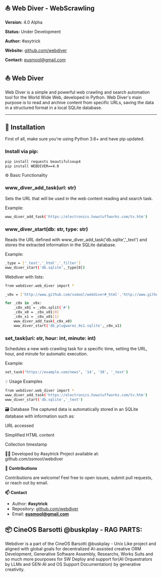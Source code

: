 ## ⛵ Web Diver - WebScrawling

**Version:** 4.0 Alpha

**Status:** Under Development  

**Author:** #asytrick

**Website:** [github.com/webdiver](https://github.com/ssmool/webdiver)  

**Contact:** eusmool@gmail.com  

## ⛵ Web Diver

Web Diver is a simple and powerful web crawling and search automation tool for the World Wide Web, developed in Python. Web Diver's main purpose is to read and archive content from specific URLs, saving the data in a structured format in a local SQLite database.

---

## 🚀 Installation

First of all, make sure you're using Python 3.6+ and have pip updated.

### Install via pip:
```bash
pip install requests beautifulsoup4
pip install WEBDIVER==4.0
```

⚙️ Basic Functionality

### www_diver_add_task(url: str)
Sets the URL that will be used in the web content reading and search task.

Example:

```bash
www_diver_add_task('https://electronics.howstuffworks.com/tv.htm')
```

### www_diver_start(db: str, type: str)
Reads the URL defined with www_diver_add_task('db.sqlite','_text') and stores the extracted information in the SQLite database.

Example:

```bash
_type = ['_text','_html','_filter']
www_diver_start('db.sqlite',_type[0])
```

Webdiver with lists:

```bash
from webdiver.web_diver import *

_v0x = ['http://www.github.com/ssmool/webdiver#_html','http://www.github.com/ssmool/radgram#_text','http://www.github.com/ssmool/cinewiz/raw/main/assets/cinewiz_cover.gif#_download']

for _c0x in _v0x:
    _c0x_x01 = _v0x.split('#')
    _c0x_x0 = _c0x_x01[0]
    _c0x_x1 = _c0x_x01[1]
    www_diver_add_task(_c0x_x0)
    www_diver_start('db_plugwarez_0x1.sqlite',_c0x_x1)
```

### set_task(uri: str, hour: int, minute: int)

Schedules a new web crawling task for a specific time, setting the URL, hour, and minute for automatic execution.

Example:

```bash
set_task("https://example.com/news", '14', '30', '_text')
```

💡 Usage Examples

```bash
from webdiver.web_diver import *
www_diver_add_task('https://electronics.howstuffworks.com/tv.htm')
www_diver_start('db.sqlite','_text')
```

🗃️ Database
The captured data is automatically stored in an SQLite database with information such as:

URL accessed

Simplified HTML content

Collection timestamp

👨‍💻 Developed by
#asytrick
Project available at: github.com/ssmool/webdiver

**🤝 Contributions**

Contributions are welcome! Feel free to open issues, submit pull requests, or reach out by email.

**📫 Contact**

- Author: **#asytrick**  
- Repository: [github.com/webdiver](https://github.com/ssmool/webdiver)  
- Email: **eusmool@gmail.com**

## 📦 CineOS Barsotti @buskplay - RAG PARTS:

Webdiver is a part of the CineOS Barsotti @buskplay - Unix Like project and aligned with global goals for decentralized AI-assisted creative ORM Development, Generative Software Assembly, Researchs, Works Suits and so much more pourposes for SW Deploy and support for(AI Orquestrators by LLMs and GEN-AI and OS Support Documentation) by generative creativity.

